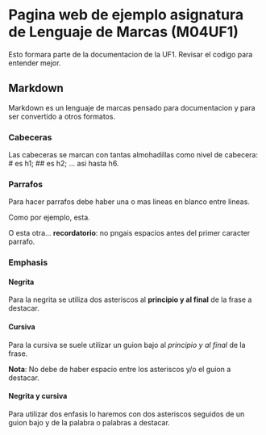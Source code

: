 # Pagina web de ejemplo asignatura de Lenguaje de Marcas (M04UF1)

Esto formara parte de la documentacion de la UF1. Revisar el codigo para entender mejor.

## Markdown

Markdown es un lenguaje de marcas pensado para documentacion y para ser convertido a otros formatos.

### Cabeceras

Las cabeceras se marcan con tantas almohadillas como nivel de cabecera: # es h1; ## es h2; ... asi hasta h6.

### Parrafos 

Para hacer parrafos debe haber una o mas lineas en blanco entre lineas.

Como por ejemplo, esta.


O esta otra... **recordatorio**: no pngais espacios antes del primer caracter parrafo.

### Emphasis 

#### Negrita 

Para la negrita se utiliza dos asteriscos al **principio y al final** de la frase a destacar.

#### Cursiva

Para la cursiva se suele utilizar un guion bajo al _principio y al final_ de la frase.

**Nota**: No debe de haber espacio entre los asteriscos y/o el guion a destacar.

#### Negrita y cursiva

Para utilizar dos enfasis lo haremos con dos asteriscos seguidos de un guion bajo y de la palabra o palabras a destacar.
